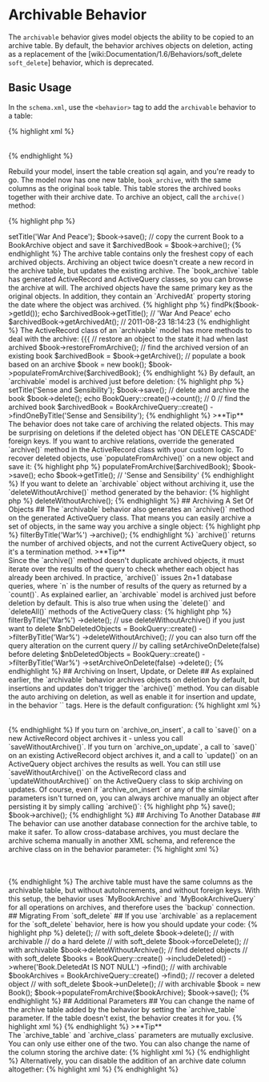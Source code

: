 # Archivable Behavior #

The `archivable` behavior gives model objects the ability to be copied to an archive table. By default, the behavior archives objects on deletion, acting as a replacement of the [wiki:Documentation/1.6/Behaviors/soft_delete `soft_delete`] behavior, which is deprecated.

## Basic Usage ##

In the `schema.xml`, use the `<behavior>` tag to add the `archivable` behavior to a table:

{% highlight xml %}
<table name="book">
  <column name="id" required="true" primaryKey="true" autoIncrement="true" type="INTEGER" />
  <column name="title" type="VARCHAR" required="true" primaryString="true" />
  <behavior name="archivable" />
</table>
{% endhighlight %}

Rebuild your model, insert the table creation sql again, and you're ready to go. The model now has one new table, `book_archive`, with the same columns as the original `book` table. This table stores the archived `books` together with their archive date. To archive an object, call the `archive()` method:

{% highlight php %}
<?php
$book = new Book();
$book->setTitle('War And Peace');
$book->save();
// copy the current Book to a BookArchive object and save it
$archivedBook = $book->archive();
{% endhighlight %}

The archive table contains only the freshest copy of each archived objects. Archiving an object twice doesn't create a new record in the archive table, but updates the existing archive.

The `book_archive` table has generated ActiveRecord and ActiveQuery classes, so you can browse the archive at will. The archived objects have the same primary key as the original objects. In addition, they contain an `ArchivedAt` property storing the date where the object was archived.

{% highlight php %}
<?php
// find the archived book
$archivedBook = BookArchiveQuery::create()->findPk($book->getId());
echo $archivedBook->getTitle(); // 'War And Peace'
echo $archivedBook->getArchivedAt(); // 2011-08-23 18:14:23
{% endhighlight %}

The ActiveRecord class of an `archivable` model has more methods to deal with the archive:

{{{
// restore an object to the state it had when last archived
$book->restoreFromArchive();
// find the archived version of an existing book
$archivedBook = $book->getArchive();
// populate a book based on an archive
$book = new book();
$book->populateFromArchive($archivedBook);
{% endhighlight %}

By default, an `archivable` model is archived just before deletion:

{% highlight php %}
<?php
$book = new Book();
$book->setTitle('Sense and Sensibility');
$book->save();
// delete and archive the book
$book->delete();
echo BookQuery::create()->count(); // 0
// find the archived book
$archivedBook = BookArchiveQuery::create()
  ->findOneByTitle('Sense and Sensibility');
{% endhighlight %}

>**Tip**<br />The behavior does not take care of archiving the related objects. This may be surprising on deletions if the deleted object has 'ON DELETE CASCADE' foreign keys. If you want to archive relations, override the generated `archive()` method in the ActiveRecord class with your custom logic.

To recover deleted objects, use `populateFromArchive()` on a new object and save it:

{% highlight php %}
<?php
// create a new object based on the archive
$book = new Book();
$book->populateFromArchive($archivedBook);
$book->save();
echo $book->getTitle(); // 'Sense and Sensibility'
{% endhighlight %}

If you want to delete an `archivable` object without archiving it, use the `deleteWithoutArchive()` method generated by the behavior:

{% highlight php %}
<?php
// delete the book but don't archive it
$book->deleteWithoutArchive();
{% endhighlight %}

## Archiving A Set Of Objects ##

The `archivable` behavior also generates an `archive()` method on the generated ActiveQuery class. That means you can easily archive a set of objects, in the same way you archive a single object:

{% highlight php %}
<?php
// archive all books having a title starting with "war"
$nbArchivedObjects = BookQuery::create()
  ->filterByTitle('War%')
  ->archive();
{% endhighlight %}

`archive()` returns the number of archived objects, and not the current ActiveQuery object, so it's a termination method.

>**Tip**<br />Since the `archive()` method doesn't duplicate archived objects, it must iterate over the results of the query to check whether each object has already been archived. In practice, `archive()` issues 2n+1 database queries, where `n` is the number of results of the query as returned by a `count()`.

As explained earlier, an `archivable` model is archived just before deletion by default. This is also true when using the `delete()` and `deleteAll()` methods of the ActiveQuery class:

{% highlight php %}
<?php
// delete and archive all books having a title starting with "war"
$nbDeletedObjects = BookQuery::create()
  ->filterByTitle('War%')
  ->delete();

// use deleteWithoutArchive() if you just want to delete
$nbDeletedObjects = BookQuery::create()
  ->filterByTitle('War%')
  ->deleteWithoutArchive();

// you can also turn off the query alteration on the current query
// by calling setArchiveOnDelete(false) before deleting
$nbDeletedObjects = BookQuery::create()
  ->filterByTitle('War%')
  ->setArchiveOnDelete(false)
  ->delete();
{% endhighlight %}

## Archiving on Insert, Update, or Delete ##

As explained earlier, the `archivable` behavior archives objects on deletion by default, but insertions and updates don't trigger the `archive()` method. You can disable the auto archiving on deletion, as well as enable it for insertion and update, in the behavior `<parameter>` tags. Here is the default configuration:

{% highlight xml %}
<table name="book">
  <column name="id" required="true" primaryKey="true" autoIncrement="true" type="INTEGER" />
  <column name="title" type="VARCHAR" required="true" primaryString="true" />
  <behavior name="archivable">
    <parameter name="archive_on_insert" value="false" />
    <parameter name="archive_on_update" value="false" />
    <parameter name="archive_on_delete" value="true" />
  </behavior>
</table>
{% endhighlight %}

If you turn on `archive_on_insert`, a call to `save()` on a new ActiveRecord object archives it - unless you call `saveWithoutArchive()`.

If you turn on `archive_on_update`, a call to `save()` on an existing ActiveRecord object archives it, and a call to `update()` on an ActiveQuery object archives the results as well. You can still use `saveWithoutArchive()` on the ActiveRecord class and `updateWithoutArchive()` on the ActiveQuery class to skip archiving on updates.

Of course, even if `archive_on_insert` or any of the similar parameters isn't turned on, you can always archive manually an object after persisting it by simply calling `archive()`:

{% highlight php %}
<?php
// create a new object, save it, and archive it
$book = new Book();
$book->save();
$book->archive();
{% endhighlight %}

## Archiving To Another Database ##

The behavior can use another database connection for the archive table, to make it safer. To allow cross-database archives, you must declare the archive schema manually in another XML schema, and reference the archive class on in the behavior parameter:

{% highlight xml %}
<database name="main">
  <table name="book">
    <column name="id" required="true" primaryKey="true" autoIncrement="true" type="INTEGER" />
    <column name="title" type="VARCHAR" required="true" primaryString="true" />
    <behavior name="archivable">
      <parameter name="archive_class" value="MyBookArchive" />
    </behavior>
  </table>
</database>
<database name="backup">
  <table name="my_book_archive" phpName="MyBookArchive">
    <column name="id" required="true" primaryKey="true" type="INTEGER" />
    <column name="title" type="VARCHAR" required="true" primaryString="true" />
    <column name="archived_at" type="TIMESTAMP" />
  </table>
</database>
{% endhighlight %}

The archive table must have the same columns as the archivable table, but without autoIncrements, and without foreign keys.

With this setup, the behavior uses `MyBookArchive` and `MyBookArchiveQuery` for all operations on archives, and therefore uses the `backup` connection.

## Migrating From `soft_delete` ##

If you use `archivable` as a replacement for the `soft_delete` behavior, here is how you should update your code:

{% highlight php %}
<?php
// do a soft delete
$book->delete(); // with soft_delete
$book->delete(); // with archivable

// do a hard delete
// with soft_delete
$book->forceDelete();
// with archivable
$book->deleteWithoutArchive();

// find deleted objects
// with soft_delete
$books = BookQuery::create()
  ->includeDeleted()
  ->where('Book.DeletedAt IS NOT NULL')
  ->find();
// with archivable
$bookArchives = BookArchiveQuery::create()
  ->find();

// recover a deleted object
// with soft_delete
$book->unDelete();
// with archivable
$book = new Book();
$book->populateFromArchive($bookArchive);
$book->save();
{% endhighlight %}

## Additional Parameters ##

You can change the name of the archive table added by the behavior by setting the `archive_table` parameter. If the table doesn't exist, the behavior creates it for you.

{% highlight xml %}
<behavior name="archivable">
  <parameter name="archive_table" value="special_book_archive" />
</behavior>
{% endhighlight %}

>**Tip**<br />The `archive_table` and `archive_class` parameters are mutually exclusive. You can only use either one of the two.

You can also change the name of the column storing the archive date:

{% highlight xml %}
<behavior name="archivable">
  <parameter name="archived_at_column" value="archive_date" />
</behavior>
{% endhighlight %}

Alternatively, you can disable the addition of an archive date column altogether:

{% highlight xml %}
<behavior name="archivable">
  <parameter name="log_archived_at" value="false" />
</behavior>
{% endhighlight %}
